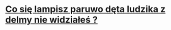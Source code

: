 <!DOCTYPE html>
<html lang="en">
<head>
    <meta author name="Bartosz Chmielewski">
    <meta charset="UTF-8">
    <meta name="viewport" content="width=device-width, initial-scale=1.0">
    <title>Tworzenie tabeli</title>
    <style>
 table{ border: 3px solid rgb(0, 0, 0);}
    </style>
<script>
alert("Tworzenie tabeli")
</script>
</head>
<body>
    <h1><u>Co się lampisz paruwo dęta ludzika z delmy nie widziałeś ?</u></h1>
</body>
</html>
